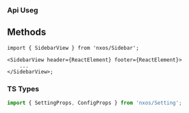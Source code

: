 ### Api Useg

## Methods

```tsx
import { SidebarView } from 'nxos/Sidebar';

<SidebarView header={ReactElement} footer={ReactElement}>
    ...
</SidebarView>;
```

### TS Types

```js
import { SettingProps, ConfigProps } from 'nxos/Setting';
```

